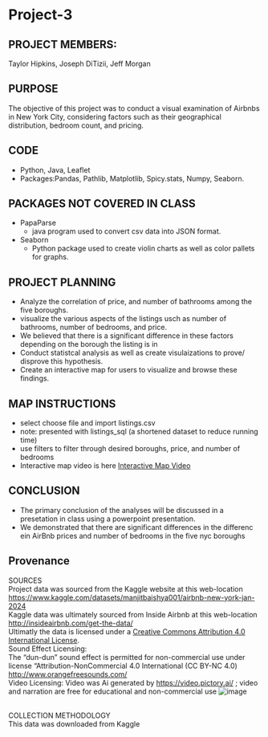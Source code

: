 # Project-3

## PROJECT MEMBERS:
Taylor Hipkins, Joseph DiTizii, Jeff Morgan

## PURPOSE 
The objective of this project was to conduct a visual examination of Airbnbs in New York City, considering factors such as their geographical distribution, bedroom count, and pricing.

##  CODE

- Python, Java, Leaflet 
- Packages:Pandas, Pathlib, Matplotlib, Spicy.stats, Numpy, Seaborn.

## PACKAGES NOT COVERED IN CLASS
- PapaParse
  - java program used to convert csv data into JSON format.
- Seaborn
  - Python package used to create violin charts as well as color pallets for graphs. 


## PROJECT PLANNING
- Analyze the correlation of price, and number of bathrooms among the five boroughs.
- visualize the various aspects of the listings usch as number of bathrooms, number of bedrooms, and price.
- We believed that there is a significant difference in these factors depending on the borough the listing is in
- Conduct statistcal analysis as well as create visulaizations to prove/ disprove this hypothesis.
- Create an interactive map for users to visualize and browse these findings.

## MAP INSTRUCTIONS
- select choose file and import listings.csv
- note: presented with listings_sql (a shortened dataset to reduce running time)
- use filters to filter through desired boroughs, price, and number of bedrooms
- Interactive map video is here [Interactive Map Video](https://www.youtube.com/watch?v=NYjR3mgtvCo) 


## CONCLUSION

 - The primary conclusion of the analyses will be discussed in a presetation in class using a powerpoint presentation.
 - We demonstrated that there are significant differences in the differenc ein AirBnb prices and number of bedrooms in the five nyc boroughs 

## Provenance
SOURCES <br>
<a/>
 Project data was sourced from the Kaggle website at this web-location https://www.kaggle.com/datasets/manjitbaishya001/airbnb-new-york-jan-2024
<br>
Kaggle data was ultimately sourced from Inside Airbnb at this web-location http://insideairbnb.com/get-the-data/
<br>
Ultimatly the data is licensed under a [Creative Commons Attribution 4.0 International License](https://creativecommons.org/licenses/by/4.0/).
<br>
Sound Effect Licensing:    
The “dun-dun” sound effect is permitted for non-commercial use under	  
license “Attribution-NonCommercial 4.0 International (CC BY-NC 4.0) http://www.orangefreesounds.com/ 
<br/>
Video Licensing:
Video was Ai generated by https://video.pictory.ai/ ; video and narration are free for educational and non-commercial use
![image](https://github.com/taylorhipkins/Project-3/assets/146994261/77c2b981-b974-413c-b5f4-c5389d18f704)

<br>
COLLECTION METHODOLOGY
<br>
This data was downloaded from Kaggle

